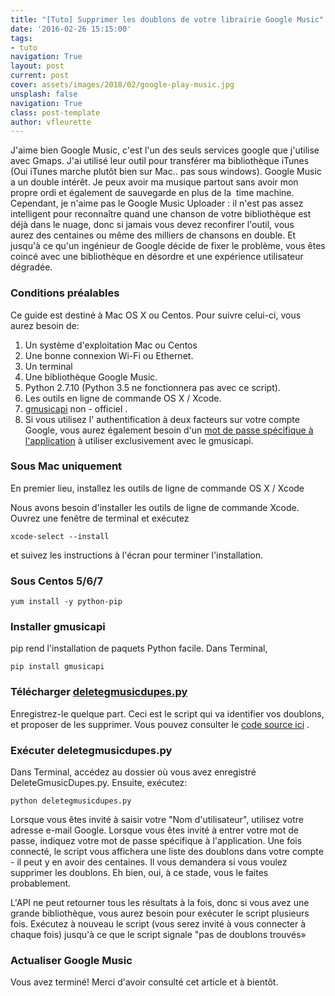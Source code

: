 ```yaml
---
title: "[Tuto] Supprimer les doublons de votre librairie Google Music"
date: '2016-02-26 15:15:00'
tags:
- tuto
navigation: True
layout: post
current: post
cover: assets/images/2018/02/google-play-music.jpg
unsplash: false
navigation: True
class: post-template
author: vfleurette
---
```


J'aime bien Google Music, c'est l'un des seuls services google que j'utilise avec Gmaps. J'ai utilisé leur outil pour transférer ma bibliothèque iTunes (Oui iTunes marche plutôt bien sur Mac.. pas sous windows). Google Music a un double intérêt. Je peux avoir ma musique partout sans avoir mon propre ordi et également de sauvegarde en plus de la  time machine. Cependant, je n'aime pas le Google Music Uploader : il n'est pas assez intelligent pour reconnaître quand une chanson de votre bibliothèque est déjà dans le nuage, donc si jamais vous devez reconfirer l'outil, vous aurez des centaines ou même des milliers de chansons en double. Et jusqu'à ce qu'un ingénieur de Google décide de fixer le problème, vous êtes coincé avec une bibliothèque en désordre et une expérience utilisateur dégradée.

### Conditions préalables

Ce guide est destiné à Mac OS X ou Centos. Pour suivre celui-ci, vous aurez besoin de:

1.  Un système d'exploitation Mac ou Centos
2.  Une bonne connexion Wi-Fi ou Ethernet.
3.  Un terminal
4.  Une bibliothèque Google Music.
5.  Python 2.7.10 (Python 3.5 ne fonctionnera pas avec ce script).
6.  Les outils en ligne de commande OS X / Xcode.
7.  [gmusicapi](https://unofficial-google-music-api.readthedocs.org/en/latest/) non - officiel .
8.  Si vous utilisez l' authentification à deux facteurs sur votre compte Google, vous aurez également besoin d'un [mot de passe spécifique à l'application](https://security.google.com/settings/security/apppasswords) à utiliser exclusivement avec le gmusicapi.
  

### Sous Mac uniquement

En premier lieu, installez les outils de ligne de commande OS X / Xcode

Nous avons besoin d'installer les outils de ligne de commande Xcode. Ouvrez une fenêtre de terminal et exécutez

`xcode-select --install`

et suivez les instructions à l'écran pour terminer l'installation.

### Sous Centos 5/6/7

`yum install -y python-pip`

### Installer gmusicapi

pip rend l'installation de paquets Python facile. Dans Terminal,

`pip install gmusicapi`

### Télécharger [deletegmusicdupes.py](https://gist.githubusercontent.com/sebvance/060da84f55b13837b310/raw/a6c6bf367f8fd092f7b0e76a65ee1a17b93db20b/DeleteGmusicDupes.py)

Enregistrez-le quelque part. Ceci est le script qui va identifier vos doublons, et proposer de les supprimer. Vous pouvez consulter le [code source ici](https://gist.github.com/sebvance/060da84f55b13837b310) .

### Exécuter deletegmusicdupes.py

Dans Terminal, accédez au dossier où vous avez enregistré DeleteGmusicDupes.py. Ensuite, exécutez:

`python deletegmusicdupes.py`

Lorsque vous êtes invité à saisir votre "Nom d'utilisateur", utilisez votre adresse e-mail Google. Lorsque vous êtes invité à entrer votre mot de passe, indiquez votre mot de passe spécifique à l'application. Une fois connecté, le script vous affichera une liste des doublons dans votre compte - il peut y en avoir des centaines. Il vous demandera si vous voulez supprimer les doublons. Eh bien, oui, à ce stade, vous le faites probablement.

L'API ne peut retourner tous les résultats à la fois, donc si vous avez une grande bibliothèque, vous aurez besoin pour exécuter le script plusieurs fois. Exécutez à nouveau le script (vous serez invité à vous connecter à chaque fois) jusqu'à ce que le script signale "pas de doublons trouvés»

### Actualiser Google Music

Vous avez terminé! Merci d'avoir consulté cet article et à bientôt.